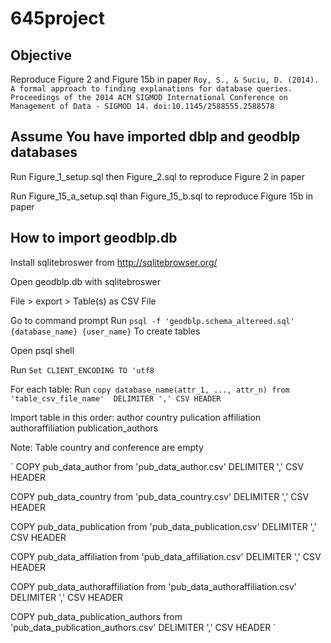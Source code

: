 # 645project

## Objective

Reproduce Figure 2 and Figure 15b in paper
`
Roy, S., & Suciu, D. (2014). A formal approach to finding explanations for database queries. Proceedings of the 2014 ACM SIGMOD International Conference on Management of Data - SIGMOD 14. doi:10.1145/2588555.2588578
`

## Assume You have imported dblp and geodblp databases

Run Figure_1_setup.sql then Figure_2.sql to reproduce Figure 2 in paper

Run Figure_15_a_setup.sql than Figure_15_b.sql to reproduce Figure 15b in paper
## How to import geodblp.db

Install sqlitebroswer from http://sqlitebrowser.org/

Open geodblp.db with sqlitebroswer

File > export > Table(s) as CSV File

Go to command prompt
Run `psql -f 'geodblp.schema_altereed.sql' {database_name} {user_name}` To create tables

Open psql shell

Run `Set CLIENT_ENCODING TO 'utf8`

For each table:
	Run `copy database_name(attr_1, ..., attr_n) from 'table_csv_file_name'  DELIMITER ',' CSV HEADER`
	
Import table in this order:
		author
		country
		pulication
		affiliation
		authoraffiliation
		publication_authors

Note: Table country and conference are empty

`
COPY pub_data_author from 'pub_data_author.csv' DELIMITER ',' CSV HEADER

COPY pub_data_country from 'pub_data_country.csv' DELIMITER ',' CSV HEADER

COPY pub_data_publication from 'pub_data_publication.csv' DELIMITER ',' CSV HEADER

COPY pub_data_affiliation from 'pub_data_affiliation.csv' DELIMITER ',' CSV HEADER

COPY pub_data_authoraffiliation from 'pub_data_authoraffiliation.csv' DELIMITER ',' CSV HEADER

COPY pub_data_publication_authors from 'pub_data_publication_authors.csv' DELIMITER ',' CSV HEADER
`